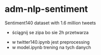 # adm-nlp-sentiment
Sentiment140 dataset with 1.6 million tweets


- ściągnij se zipa bo sie 2h przetwarza


* w twitter140.ipynb jest preprocessing
* w model.ipynb trening na tych danych
